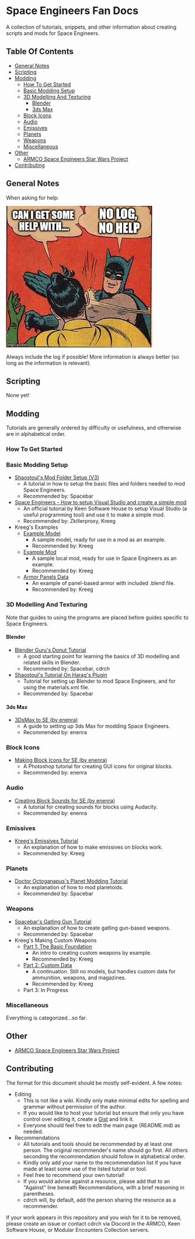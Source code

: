 # Space Engineers Fan Docs
A collection of tutorials, snippets, and other information about creating scripts and mods for Space Engineers.

## Table Of Contents
- [General Notes](#General-Notes)
- [Scripting](#Scripting)
- [Modding](#Modding)
    - [How To Get Started](#How-To-Get-Started)
    - [Basic Modding Setup](#Basic-Modding-Setup)
    - [3D Modelling And Texturing](#3D-Modelling-And-Texturing)
        - [Blender](#Blender)
        - [3ds Max](#3ds-Max)
    - [Block Icons](#Block-Icons)
    - [Audio](#Audio)
    - [Emissives](#Emissives)
    - [Planets](#Planets)
    - [Weapons](#Weapons)
    - [Miscellaneous](#Miscellaneous)
- [Other](#Other)
    - [ARMCO Space Engineers Star Wars Project](#Other)
- [Contributing](#Contributing)

## General Notes

When asking for help:

![No Log, No Help Batman Meme](/tutorials/images/no-log-no-help.jpg "No Log, No Help")

Always include the log if possible! More information is always better (so long as the information is relevant).

## Scripting
None yet!

## Modding
Tutorials are generally ordered by difficulty or usefulness, and otherwise are in alphabetical order.

### How To Get Started

### Basic Modding Setup
- [Shaostoul's Mod Folder Setup (V3)](https://www.youtube.com/watch?v=najofqN1XIs)
    - A tutorial in how to setup the basic files and folders needed to mod Space Engineers.
    - Recommended by: Spacebar
- [Space Engineers - How to setup Visual Studio and create a simple mod](https://www.youtube.com/watch?v=gAh1bNfRLPw)
    - An official tutorial by Keen Software House to setup Visual Studio (a useful programming tool) and use it to make a simple mod.
    - Recommended by: Zkillerproxy, Kreeg
- Kreeg's Examples
    - [Example Model](https://github.com/cdrch/space-engineers-fan-docs/raw/master/tutorials/examples/ExampleModelGuide.zip)
        - A sample model, ready for use in a mod as an example.
        - Recommended by: Kreeg
    - [Example Mod](https://github.com/cdrch/space-engineers-fan-docs/raw/master/tutorials/examples/Example_LocalMods_101.zip)
        - A sample local mod, ready for use in Space Engineers as an example.
        - Recommended by: Kreeg
    - [Armor Panels Data](https://github.com/cdrch/space-engineers-fan-docs/raw/master/tutorials/examples/ArmorPanelsData.zip)
        - An example of panel-based armor with included .blend file.
        - Recommended by: Kreeg

### 3D Modelling And Texturing
Note that guides to using the programs are placed before guides specific to Space Engineers.

#### Blender

- [Blender Guru's Donut Tutorial](https://www.youtube.com/watch?v=JYj6e-72RDs)
    - A good starting point for learning the basics of 3D modelling and related skills in Blender.
    - Recommended by: Spacebar, cdrch
- [Shaostoul's Tutorial On Harag's Plugin](https://www.youtube.com/watch?v=XjBDBs3wbbw)
    - Tutorial for setting up Blender to mod Space Engineers, and for using the materials.xml file.
    - Recommended by: Spacebar

#### 3ds Max
- [3DsMax to SE (by enenra)](https://gist.github.com/enenra/d9758dc06f3ff83cde10ccf168ddb918)
    - A guide to setting up 3ds Max for modding Space Engineers.
    - Recommended by: enenra

### Block Icons
- [Making Block Icons for SE (by enenra)](https://gist.github.com/enenra/751d2ca2a04262f53a8eebe83ede79d8)
    - A Photoshop tutorial for creating GUI icons for original blocks.
    - Recommended by: enenra


### Audio
- [Creating Block Sounds for SE (by enenra)](https://gist.github.com/enenra/a6024d4e62311409236336190c0095ad)
    - A tutorial for creating sounds for blocks using Audacity.
    - Recommended by: enenra

### Emissives
- [Kreeg's Emissives Tutorial](tutorials/emissives-kreeg.md)
    - An explanation of how to make emissives on blocks work.
    - Recommended by: Kreeg

### Planets
- [Doctor Octoganapus's Planet Modding Tutorial](https://www.youtube.com/watch?v=UA4P3I0aYOg)
    - An explanation of how to mod planetoids.
    - Recommended by: Spacebar

### Weapons
- [Spacebar's Gatling Gun Tutorial](tutorials/tutorial-on-gats-spacebar.md)
    - An explanation of how to create gatling gun-based weapons.
    - Recommended by: Spacebar
- Kreeg's Making Custom Weapons
    - [Part 1: The Basic Foundation](https://github.com/cdrch/space-engineers-fan-docs/raw/master/tutorials/examples/Example_WeaponModding_theBasicFoundation.zip)
        - An intro to creating custom weapons by example.
        - Recommended by: Kreeg
    - [Part 2: Custom Data](https://github.com/cdrch/space-engineers-fan-docs/raw/master/tutorials/examples/Example_WeaponModding_CustomData.zip)
        - A continuation. Still no models, but handles custom data for ammunition, weapons, and magazines.
        - Recommended by: Kreeg
    - Part 3: In Progress

### Miscellaneous
Everything is categorized...so far.

## Other
- [ARMCO Space Engineers Star Wars Project](armco-sw/README.md)

## Contributing

The format for this document should be mostly self-evident. A few notes:
- Editing
    - This is not like a wiki. Kindly only make minimal edits for spelling and grammar without permission of the author.
    - If you would like to host your tutorial but ensure that only you have control over editing it, create a [Gist](http://gist.github.com) and link it.
    - Everyone should feel free to edit the main page (README.md) as needed.
- Recommendations
    - All tutorials and tools should be recommended by at least one person. The original recommender's name should go first. All others seconding the recommendation should follow in alphabetical order.
    - Kindly only add your name to the recommendation list if you have made at least some use of the listed tutorial or tool.
    - Feel free to recommend your own tutorial!
    - If you would advise against a resource, please add that to an "Against" line beneath Recommendations, with a brief reasoning in parentheses.
    - cdrch will, by default, add the person sharing the resource as a recommender.

If your work appears in this repository and you wish for it to be removed, please create an issue or contact cdrch via Discord in the ARMCO, Keen Software House, or Modular Encounters Collection servers.
